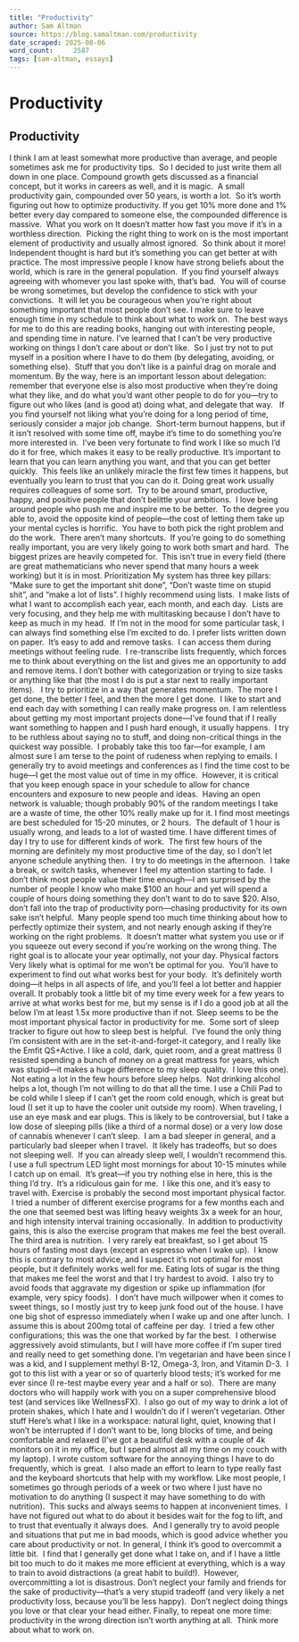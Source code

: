 ```yaml
---
title: "Productivity"
author: Sam Altman
source: https://blog.samaltman.com/productivity
date_scraped: 2025-08-06
word_count:     2587
tags: [sam-altman, essays]
---
```


# Productivity

## Productivity
I think I am
at least somewhat more productive than average, and people sometimes ask me for
productivity tips.  So I decided to just write them all down in one place.
Compound
growth gets discussed as a financial concept, but it works in careers as well,
and it is magic.  A small productivity
gain, compounded over 50 years, is worth a lot. 
So it’s worth figuring out how to optimize productivity. If you get 10%
more done and 1% better every day compared to someone else, the compounded
difference is massive. 
What you work on
It doesn’t
matter how fast you move if it’s in a worthless direction.  Picking the right thing to work on is the
most important element of productivity and usually almost ignored.  So think about it more!  Independent thought is hard but it’s
something you can get better at with practice.
The most
impressive people I know have strong beliefs about the world, which is rare in
the general population.  If you find yourself always agreeing with whomever
you last spoke with, that’s bad.  You
will of course be wrong sometimes, but develop the confidence to stick with
your convictions.  It will let you be
courageous when you’re right about something important that most people don’t
see.
I make sure to
leave enough time in my schedule to think about what to work on.  The best
ways for me to do this are reading books, hanging out with interesting people,
and spending time in nature.
I’ve learned
that I can’t be very productive working on things I don’t care about or don’t
like.  So I just try not to put myself in a position where I have to do
them (by delegating, avoiding, or something else).  Stuff that you don’t
like is a painful drag on morale and momentum.
By the way,
here is an important lesson about delegation: remember that everyone else is also
most productive when they’re doing what they like, and do what you’d want other
people to do for you—try to figure out who likes (and is good at) doing what,
and delegate that way.  
If you find
yourself not liking what you’re doing for a long period of time, seriously
consider a major job change.  Short-term burnout happens, but if it isn’t
resolved with some time off, maybe it’s time to do something you’re more
interested in. 
I’ve been very
fortunate to find work I like so much I’d do it for free, which makes it easy
to be really productive.
It’s important
to learn that you can learn anything you want, and that you can get better
quickly.  This feels like an unlikely miracle the first few times it
happens, but eventually you learn to trust that you can do it.
Doing great
work usually requires colleagues of some sort.  Try to be around smart,
productive, happy, and positive people that don’t belittle your ambitions.  I love being around people who push me and
inspire me to be better.  To the degree
you able to, avoid the opposite kind of people—the cost of letting them take up
your mental cycles is horrific. 
You have to
both pick the right problem and do the work.  There aren’t many
shortcuts.  If you’re going to do
something really important, you are very likely going to work both smart and
hard.  The biggest prizes are heavily competed for.  This isn’t true in every field (there are
great mathematicians who never spend that many hours a week working) but it is
in most.
﻿Prioritization
My system has
three key pillars: “Make sure to get the important shit done”, “Don’t waste
time on stupid shit”, and “make a lot of lists”.
I highly
recommend using lists.  I make lists of what I want to accomplish each
year, each month, and each day.  Lists are very focusing, and they help me
with multitasking because I don’t have to keep as much in my head.  If I’m not in the mood for some particular
task, I can always find something else I’m excited to do.
I prefer lists
written down on paper.  It’s easy to add
and remove tasks.  I can access them
during meetings without feeling rude.  I
re-transcribe lists frequently, which forces me to think about everything on the
list and gives me an opportunity to add and remove items.
I don’t bother
with categorization or trying to size tasks or anything like that (the most I
do is put a star next to really important items).  
I try to
prioritize in a way that generates momentum.  The more I get done, the
better I feel, and then the more I get done. 
I like to start and end each day with something I can really make
progress on.
I am
relentless about getting my most important projects done—I’ve found that if I
really want something to happen and I push hard enough, it usually happens. 
I try to be
ruthless about saying no to stuff, and doing non-critical things in the
quickest way possible.  I probably take this too far—for example, I am
almost sure I am terse to the point of rudeness when replying to emails.
I generally
try to avoid meetings and conferences as I find the time cost to be huge—I get
the most value out of time in my office.  However, it is critical that you
keep enough space in your schedule to allow for chance encounters and exposure
to new people and ideas.  Having an open network is valuable; though
probably 90% of the random meetings I take are a waste of time, the other 10%
really make up for it.
I find most meetings are best scheduled for 15-20 minutes, or 2 hours.  The default of 1 hour is usually wrong, and leads to a lot of wasted time.
I have
different times of day I try to use for different kinds of work.  The
first few hours of the morning are definitely my most productive time of the
day, so I don’t let anyone schedule anything then.  I try to do meetings
in the afternoon.  I take a break, or
switch tasks, whenever I feel my attention starting to fade. 
I don’t think
most people value their time enough—I am surprised by the number of people I
know who make $100 an hour and yet will spend a couple of hours doing something
they don’t want to do to save $20.
Also, don’t
fall into the trap of productivity porn—chasing productivity for its own sake
isn’t helpful.  Many people spend too much time thinking about how to perfectly
optimize their system, and not nearly enough asking if they’re working on the
right problems.  It doesn’t matter what system you use or if you squeeze
out every second if you’re working on the wrong thing.
The right goal
is to allocate your year optimally, not your day.
Physical factors
Very likely
what is optimal for me won’t be optimal for you.  You’ll have to
experiment to find out what works best for your body.  It’s definitely worth doing—it helps in all
aspects of life, and you’ll feel a lot better and happier overall.
It probably
took a little bit of my time every week for a few years to arrive at what works
best for me, but my sense is if I do a good job at all the below I’m at least
1.5x more productive than if not.
Sleep seems to
be the most important physical factor in productivity for me.  Some sort
of sleep tracker to figure out how to sleep best is helpful.  I’ve found the only
thing I’m consistent with are in the set-it-and-forget-it category, and I
really like the Emfit QS+Active.
I like a cold,
dark, quiet room, and a great mattress (I resisted spending a bunch of money on
a great mattress for years, which was stupid—it makes a huge difference to my
sleep quality.  I love this one).  Not eating a lot in the few hours before sleep
helps.  Not drinking alcohol helps a lot, though
I’m not willing to do that all the time.
I use a Chili
Pad to be cold while I sleep if I can’t get the room cold enough, which is
great but loud (I set it up to have the cooler unit outside my room).
When traveling,
I use an eye mask and ear plugs.
This is likely
to be controversial, but I take a low dose of sleeping pills (like a third of a
normal dose) or a very low dose of cannabis whenever I can’t sleep.  I am
a bad sleeper in general, and a particularly bad sleeper when I travel.  It likely has tradeoffs,
but so does not sleeping well.  If you
can already sleep well, I wouldn’t recommend this.
I use a full
spectrum LED light most mornings for about 10-15 minutes while I catch up on
email.  It’s great—if you try nothing else in here, this is the thing I’d
try.  It’s a ridiculous gain for me.
 I like this one, and it’s easy to travel with.
Exercise is
probably the second most important physical factor.  I tried a number of
different exercise programs for a few months each and the one that seemed best
was lifting heavy weights 3x a week for an hour, and high intensity interval
training occasionally.  In addition to productivity gains, this is also
the exercise program that makes me feel the best overall.  
The third area
is nutrition.  I very rarely eat breakfast, so I get about 15 hours of
fasting most days (except an espresso when I wake up).  I know this is contrary
to most advice, and I suspect it’s not optimal for most people, but it
definitely works well for me.
Eating lots of
sugar is the thing that makes me feel the worst and that I try hardest to
avoid.  I also try to avoid foods that aggravate my digestion or spike up
inflammation (for example, very spicy foods).  I don’t have much willpower when it comes to
sweet things, so I mostly just try to keep junk food out of the house.
I have one big shot of espresso immediately when I wake up and one after lunch.  I assume this is
about 200mg total of caffeine per day.  I
tried a few other configurations; this was the one that worked by far the best.
 I otherwise aggressively avoid stimulants, but I will have more coffee if
I’m super tired and really need to get something done.
I’m
vegetarian and have been since I was a kid, and I supplement methyl B-12, Omega-3, Iron, and Vitamin D-3.  I
got to this list with a year or so of quarterly blood tests; it’s worked for me
ever since (I re-test maybe every year and a half or so).  There are many
doctors who will happily work with you on a super comprehensive blood test (and
services like WellnessFX).  I also go out
of my way to drink a lot of protein shakes, which I hate and I wouldn’t do if I
weren’t vegetarian.
﻿Other stuff
Here’s what I
like in a workspace: natural light, quiet, knowing that I won’t be interrupted
if I don’t want to be, long blocks of time, and being comfortable and relaxed
(I’ve got a beautiful desk with a couple of 4k monitors on it in my office, but
I spend almost all my time on my couch with my laptop).
I wrote custom
software for the annoying things I have to do frequently, which is great.
 I also made an effort to learn to type really fast and the keyboard
shortcuts that help with my workflow.
Like most
people, I sometimes go through periods of a week or two where I just have no
motivation to do anything (I suspect it may have something to do with
nutrition).  This sucks and always seems to happen at inconvenient
times.  I have not figured out what to do
about it besides wait for the fog to lift, and to trust that eventually it
always does.  And I generally try to
avoid people and situations that put me in bad moods, which is good advice
whether you care about productivity or not.
In general, I
think it’s good to overcommit a little bit.  I find that I generally get
done what I take on, and if I have a little bit too much to do it makes me more
efficient at everything, which is a way to train to avoid distractions (a great
habit to build!).  However, overcommitting a lot is disastrous.
Don’t neglect
your family and friends for the sake of productivity—that’s a very stupid
tradeoff (and very likely a net productivity loss, because you’ll be less
happy).  Don’t neglect doing things you love or that clear your head
either.
Finally, to
repeat one more time: productivity in the wrong direction isn’t worth anything
at all.  Think more about what to work on.
